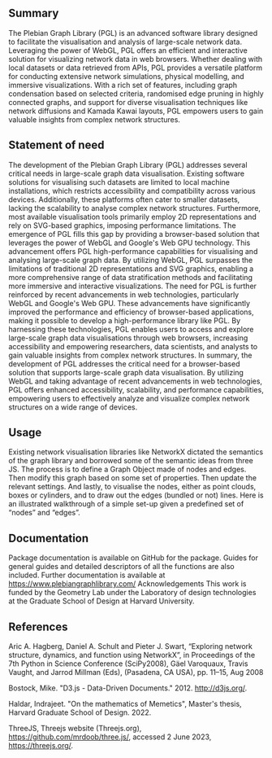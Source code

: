 ## Summary

The Plebian Graph Library (PGL) is an advanced software library designed to facilitate the visualisation and analysis of large-scale network data. Leveraging the power of WebGL, PGL offers an efficient and interactive solution for visualizing network data in web browsers. Whether dealing with local datasets or data retrieved from APIs, PGL provides a versatile platform for conducting extensive network simulations, physical modelling, and immersive visualizations. With a rich set of features, including graph condensation based on selected criteria, randomised edge pruning in highly connected graphs, and support for diverse visualisation techniques like network diffusions and Kamada Kawai layouts, PGL empowers users to gain valuable insights from complex network structures.

## Statement of need

The development of the Plebian Graph Library (PGL) addresses several critical needs in large-scale graph data visualisation. Existing software solutions for visualising such datasets are limited to local machine installations, which restricts accessibility and compatibility across various devices. Additionally, these platforms often cater to smaller datasets, lacking the scalability to analyse complex network structures. Furthermore, most available visualisation tools primarily employ 2D representations and rely on SVG-based graphics, imposing performance limitations.
The emergence of PGL fills this gap by providing a browser-based solution that leverages the power of WebGL and Google's Web GPU technology. This advancement offers PGL high-performance capabilities for visualising and analysing large-scale graph data. By utilizing WebGL, PGL surpasses the limitations of traditional 2D representations and SVG graphics, enabling a more comprehensive range of data stratification methods and facilitating more immersive and interactive visualizations.
The need for PGL is further reinforced by recent advancements in web technologies, particularly WebGL and Google's Web GPU. These advancements have significantly improved the performance and efficiency of browser-based applications, making it possible to develop a high-performance library like PGL. By harnessing these technologies, PGL enables users to access and explore large-scale graph data visualisations through web browsers, increasing accessibility and empowering researchers, data scientists, and analysts to gain valuable insights from complex network structures.
In summary, the development of PGL addresses the critical need for a browser-based solution that supports large-scale graph data visualisation. By utilizing WebGL and taking advantage of recent advancements in web technologies, PGL offers enhanced accessibility, scalability, and performance capabilities, empowering users to effectively analyze and visualize complex network structures on a wide range of devices.

## Usage
Existing network visualisation libraries like NetworkX dictated the semantics of the graph library and borrowed some of the semantic ideas from three JS. The process is to define a Graph Object made of nodes and edges. Then modify this graph based on some set of properties. Then update the relevant settings. And lastly, to visualise the nodes, either as point clouds, boxes or cylinders, and to draw out the edges (bundled or not) lines.
Here is an illustrated walkthrough of a simple set-up given a predefined set of “nodes” and “edges”.

## Documentation

Package documentation is available on GitHub for the package.
Guides for general guides and detailed descriptors of all the functions are also included. Further documentation is available at https://www.plebiangraphlibrary.com/
Acknowledgements
This work is funded by the Geometry Lab under the Laboratory of design technologies at the Graduate School of Design at Harvard University.

## References

Aric A. Hagberg, Daniel A. Schult and Pieter J. Swart, “Exploring network structure, dynamics, and function using NetworkX”, in Proceedings of the 7th Python in Science Conference (SciPy2008), Gäel Varoquaux, Travis Vaught, and Jarrod Millman (Eds), (Pasadena, CA USA), pp. 11–15, Aug 2008

Bostock, Mike. "D3.js - Data-Driven Documents." 2012. http://d3js.org/. 

Haldar, Indrajeet. "On the mathematics of Memetics", Master's thesis, Harvard Graduate
School of Design. 2022.

ThreeJS, Threejs website (Threejs.org), https://github.com/mrdoob/three.js/, accessed 2 June 2023, <https://threejs.org/>.
